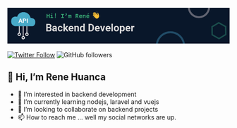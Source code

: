 ![Rene Huanca](https://github.com/renehuanca/ReneHuanca/blob/main/img/banner.png)

[![Twitter Follow](https://img.shields.io/twitter/follow/ReneHuancaDev?style=social)](https://twitter.com/ReneHuancaDev)
![GitHub followers](https://img.shields.io/github/followers/renehuanca?style=social)

## 👋 Hi, I’m Rene Huanca

- 👀 I’m interested in backend development
- 🌱 I’m currently learning nodejs, laravel and vuejs
- 💞️ I’m looking to collaborate on backend projects
- 📫 How to reach me ... well my social networks are up. 

<!---
ReneHuanca/ReneHuanca is a ✨ special ✨ repository because its `README.md` (this file) appears on your GitHub profile.
You can click the Preview link to take a look at your changes.
--->
